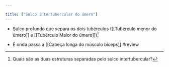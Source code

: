 ```yaml
---

title: ["Sulco intertubercular do úmero"]
---
```

+ Sulco profundo que separa os dois tubérculos ([[Tubérculo menor do úmero]] e [[Tubérculo Maior do úmero]])[^671232]

[^671232]: Quais são as duas estruturas separadas pelo sulco intertubercular?

+ É onda passa a [[Cabeça longa do músculo bíceps]]
#review 
